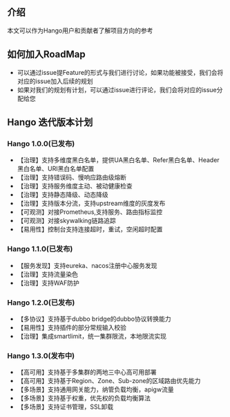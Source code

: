 ## 介绍

本文可以作为Hango用户和贡献者了解项目方向的参考

## 如何加入RoadMap

* 可以通过issue提Feature的形式与我们进行讨论，如果功能被接受，我们会将对应的issue加入后续的规划
* 如果对我们的规划有计划，可以通过issue进行评论，我们会将对应的issue分配给您

## Hango 迭代版本计划

### Hango 1.0.0(已发布)

* 【治理】支持多维度黑白名单，提供UA黑白名单、Refer黑白名单、Header黑白名单、URI黑白名单配置
* 【治理】支持错误码、慢响应路由级熔断
* 【治理】支持服务维度主动、被动健康检查
* 【治理】支持静态降级、动态降级
* 【治理】支持版本分流，支持upstream维度的灰度发布
* 【可观测】对接Prometheus,支持服务、路由指标监控
* 【可观测】对接skywalking链路追踪
* 【易用性】控制台支持连接超时，重试，空闲超时配置

### Hango 1.1.0(已发布)

* 【服务发现】支持eureka、nacos注册中心服务发现
* 【治理】支持流量染色
* 【治理】支持WAF防护

### Hango 1.2.0(已发布)

* 【多协议】支持基于dubbo bridge的dubbo协议转换能力
* 【易用性】支持插件的部分常规输入校验
* 【治理】集成smartlimit，统一集群限流，本地限流实现

### Hango 1.3.0(发布中)

* 【高可用】支持基于多集群的两地三中心高可用部署
* 【高可用】支持基于Region、Zone、Sub-zone的区域路由优先能力
* 【多场景】支持通用网关能力，纳管负载均衡，apigw流量
* 【多场景】支持基于权重，优先权的负载均衡算法
* 【多场景】支持证书管理，SSL卸载
